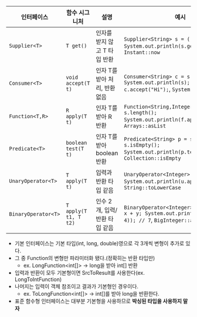 | 인터페이스               | 함수 시그니처                  | 설명                                  | 예시                                                                                                      |
| ------------------- | ------------------------ | ----------------------------------- |---------------------------------------------------------------------------------------------------------|
| `Supplier<T>`       | `T get()`                | 인자를 받지 않고 T 타입 반환                   | `Supplier<String> s = () -> "Hello"; System.out.println(s.get());`, `Instant::now`|
| `Consumer<T>`       | `void accept(T t)`       | 인자 T를 받아 처리, 반환 없음                  | `Consumer<String> c = s -> System.out.println(s); c.accept("Hi");`, `System.out::println`|
| `Function<T,R>`     | `R apply(T t)`           | 인자 T를 받아 R 반환                       | `Function<String,Integer> f = s -> s.length(); System.out.println(f.apply("Hello"));`, `Arrays::asList` |
| `Predicate<T>`      | `boolean test(T t)`      | 인자 T를 받아 boolean 반환                 | `Predicate<String> p = s -> s.isEmpty(); System.out.println(p.test(""));`, `Collection::isEmpty`|
| `UnaryOperator<T>`  | `T apply(T t)`           | 입력과 반환 타입 같음       | `UnaryOperator<Integer> u = x -> x*2; System.out.println(u.apply(5));`, `String::toLowerCase`|
| `BinaryOperator<T>` | `T apply(T t1, T t2)`    | 인수 2개, 입력/반환 타입 같음 | `BinaryOperator<Integer> b = (x, y) -> x + y; System.out.println(b.apply(3, 4)); // 7`, `BigInteger::add`|
- 기본 인터페이스는 기본 타입(int, long, double)영으로 각 3개씩 변형이 추가로 있다.
- 그 중 Function의 변형만 파라미터화 됐다.(정확히는 반환 타입만)
  - ex. LongFunction<int[]> -> long을 받아 int[] 반환
- 입력과 반환이 모두 기본형이면 SrcToResult를 사용한다(ex. LongToIntFunction)
- 나머지는 입력이 객체 참조이고 결과가 기본형인 경우이다.
  - ex. ToLongFunction<int[]> -> int[]를 받아 long을 반환한다.
- 표준 함수형 인터페이스는 대부분 기본형을 사용하므로 __박싱된 타입을 사용하지 말자__
